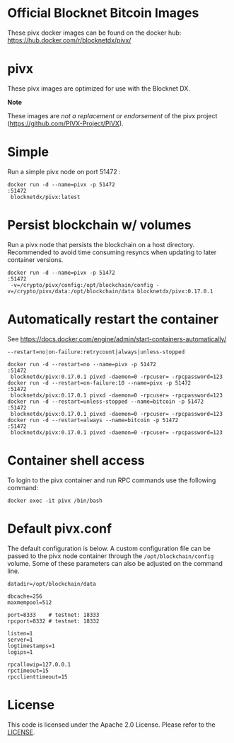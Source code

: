 Official Blocknet Bitcoin Images
=================================

These pivx docker images can be found on the docker hub: https://hub.docker.com/r/blocknetdx/pivx/

pivx
========

These pivx images are optimized for use with the Blocknet DX.

**Note**

These images are _not a replacement or endorsement_ of the pivx project (https://github.com/PIVX-Project/PIVX).


Simple
======

Run a simple pivx node on port 51472:
```
docker run -d --name=pivx -p 51472:51472 blocknetdx/pivx:latest
```


Persist blockchain w/ volumes
=============================

Run a pivx node that persists the blockchain on a host directory. Recommended to avoid time consuming resyncs when updating to later container versions.
```
docker run -d --name=pivx -p 51472:51472 -v=/crypto/pivx/config:/opt/blockchain/config -v=/crypto/pivx/data:/opt/blockchain/data blocknetdx/pivx:0.17.0.1
```


Automatically restart the container
===================================

See https://docs.docker.com/engine/admin/start-containers-automatically/

`--restart=no|on-failure:retrycount|always|unless-stopped`

```
docker run -d --restart=no --name=pivx -p 51472:51472 blocknetdx/pivx:0.17.0.1 pivxd -daemon=0 -rpcuser= -rpcpassword=123
docker run -d --restart=on-failure:10 --name=pivx -p 51472:51472 blocknetdx/pivx:0.17.0.1 pivxd -daemon=0 -rpcuser= -rpcpassword=123
docker run -d --restart=unless-stopped --name=bitcoin -p 51472:51472 blocknetdx/pivx:0.17.0.1 pivxd -daemon=0 -rpcuser= -rpcpassword=123
docker run -d --restart=always --name=bitcoin -p 51472:51472 blocknetdx/pivx:0.17.0.1 pivxd -daemon=0 -rpcuser= -rpcpassword=123
```


Container shell access
======================

To login to the pivx container and run RPC commands use the following command:
```
docker exec -it pivx /bin/bash
```


Default pivx.conf
=====================

The default configuration is below. A custom configuration file can be passed to the pivx  node container through the `/opt/blockchain/config` volume. Some of these parameters can also be adjusted on the command line.
```
datadir=/opt/blockchain/data

dbcache=256
maxmempool=512

port=8333    # testnet: 18333
rpcport=8332 # testnet: 18332

listen=1
server=1
logtimestamps=1
logips=1

rpcallowip=127.0.0.1
rpctimeout=15
rpcclienttimeout=15
```


License
=======

This code is licensed under the Apache 2.0 License. Please refer to the [LICENSE](https://github.com/BlocknetDX/dockerimages/blob/master/LICENSE).